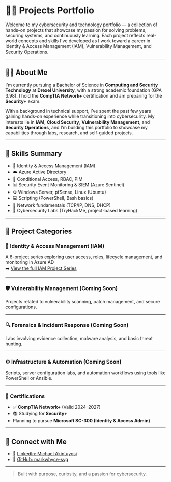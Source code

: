 # 👨‍💻 Projects Portfolio

Welcome to my cybersecurity and technology portfolio — a collection of hands-on projects that showcase my passion for solving problems, securing systems, and continuously learning. Each project reflects real-world concepts and skills I've developed as I work toward a career in Identity & Access Management (IAM), Vulnerability Management, and Security Operations.

---

## 🙋‍♂️ About Me

I'm currently pursuing a Bachelor of Science in **Computing and Security Technology** at **Drexel University**, with a strong academic foundation (GPA 3.98). I hold the **CompTIA Network+** certification and am preparing for the **Security+** exam.

With a background in technical support, I’ve spent the past few years gaining hands-on experience while transitioning into cybersecurity. My interests lie in **IAM**, **Cloud Security**, **Vulnerability Management**, and **Security Operations**, and I’m building this portfolio to showcase my capabilities through labs, research, and self-guided projects.

---

## 🧠 Skills Summary

- 🔐 Identity & Access Management (IAM)
- ☁️ Azure Active Directory
- 🧱 Conditional Access, RBAC, PIM
- 📊 Security Event Monitoring & SIEM (Azure Sentinel)
- ⚙️ Windows Server, pfSense, Linux (Ubuntu)
- 💻 Scripting (PowerShell, Bash basics)
- 📡 Network fundamentals (TCP/IP, DNS, DHCP)
- 🧪 Cybersecurity Labs (TryHackMe, project-based learning)

---

## 📂 Project Categories

### 🔐 Identity & Access Management (IAM)
A 6-project series exploring user access, roles, lifecycle management, and monitoring in Azure AD  
➡️ [View the full IAM Project Series](https://github.com/markwhyce-svg/iam-project-series)

---

### 🛡️ Vulnerability Management (Coming Soon)
Projects related to vulnerability scanning, patch management, and secure configurations.

---

### 🔍 Forensics & Incident Response (Coming Soon)
Labs involving evidence collection, malware analysis, and basic threat hunting.

---

### ⚙️ Infrastructure & Automation (Coming Soon)
Scripts, server configuration labs, and automation workflows using tools like PowerShell or Ansible.

---

### 📜 Certifications

- ✅ **CompTIA Network+** (Valid 2024–2027)
- 📚 Studying for **Security+**
- Planning to pursue **Microsoft SC-300 (Identity & Access Admin)**

---

## 📎 Connect with Me

- 🔗 [LinkedIn: Michael Akintuyosi](https://www.linkedin.com/in/michael-akintuyosi-025317183/)
- 📂 [GitHub: markwhyce-svg](https://github.com/markwhyce-svg)

---

> Built with purpose, curiosity, and a passion for cybersecurity.
